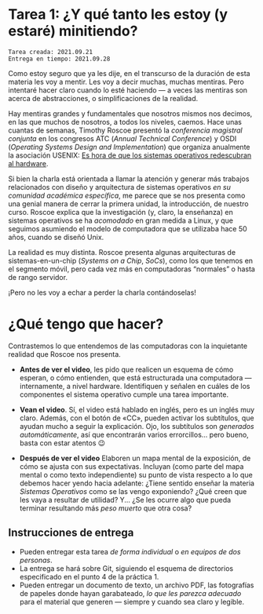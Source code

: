 # Tarea 1: ¿Y qué tanto les estoy (y estaré) minitiendo?

    Tarea creada: 2021.09.21
	Entrega en tiempo: 2021.09.28

Como estoy seguro que ya les dije, en el transcurso de la duración de
esta materia les voy a mentir. Les voy a decir muchas, muchas
mentiras. Pero intentaré hacer claro cuando lo esté haciendo — a veces
las mentiras son acerca de abstracciones, o simplificaciones de la
realidad.

Hay mentiras grandes y fundamentales que nosotros mismos nos decimos,
en las que muchos de nosotros, a todos los niveles, caemos. Hace unas
cuantas de semanas, Timothy Roscoe presentó la *conferencia magistral
conjunta* en los congresos ATC (*Annual Technical Conference*) y OSDI
(*Operating Systems Design and Implementation*) que organiza
anualmente la asociación USENIX: [Es hora de que los sistemas
operativos redescubran al
hardware](https://www.usenix.org/conference/atc21/presentation/fri-keynote).

Si bien la charla está orientada a llamar la atención y generar más
trabajos relacionados con diseño y arquitectura de sistemas operativos
*en su comunidad académica específica*, me parece que se nos presenta
como una genial manera de cerrar la primera unidad, la introducción,
de nuestro curso. Roscoe explica que la investigación (y, claro, la
enseñanza) en sistemas operativos se ha *acomodado* en gran medida a
Linux, y que seguimos asumiendo el modelo de computadora que se
utilizaba hace 50 años, cuando se diseñó Unix.

La realidad es muy distinta. Roscoe presenta algunas arquitecturas de
sistemas-en-un-chip (*Systems on a Chip*, *SoCs*), como los que
tenemos en el segmento móvil, pero cada vez más en computadoras
“normales” o hasta de rango servidor.

¡Pero no les voy a echar a perder la charla contándoselas!

# ¿Qué tengo que hacer?

Contrastemos lo que entendemos de las computadoras con la inquietante
realidad que Roscoe nos presenta.

- **Antes de ver el video**, les pido que realicen un esquema de cómo
  esperan, o cómo entienden, que está estructurada una computadora —
  internamente, a nivel hardware. Identifiquen y señalen en cuáles de
  los componentes el sistema operativo cumple una tarea importante.

- **Vean el video**. Sí, el video está hablado en inglés, pero es un
  inglés muy claro. Además, con el botón de «CC», pueden activar los
  subtítulos, que ayudan mucho a seguir la explicación. Ojo, los
  subtítulos son *generados automáticamente*, así que encontrarán
  varios errorcillos... pero bueno, basta con estar atentos 😉

- **Después de ver el video** Elaboren un mapa mental de la
  exposición, de cómo se ajusta con sus expectativas. Incluyan (como
  parte del mapa mental o como texto independiente) su punto de vista
  respecto a lo que debemos hacer yendo hacia adelante: ¿Tiene sentido
  enseñar la materia *Sistemas Operativos* como se las vengo
  exponiendo? ¿Qué creen que les vaya a resultar de utilidad?
  Y... ¿Se les ocurre algo que pueda terminar resultando más *peso
  muerto* que otra cosa?

## Instrucciones de entrega

- Pueden entregar esta tarea *de forma individual* o *en equipos de
  dos personas*.
- La entrega se hará sobre Git, siguiendo el esquema de directorios
  especificado en el punto 4 de la práctica 1.
- Pueden entregar un documento de texto, un archivo PDF, las
  fotografías de papeles donde hayan garabateado, _lo que les parezca
  adecuado_ para el material que generen — siempre y cuando sea claro
  y legible.
